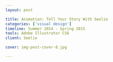 ```yaml
---
layout: post

title: Animation: Tell Your Story With Seelio
categories: ['visual design']
timeline: Summer 2014 - Spring 2015
tools: Adobe Illustrator CS6
client: Seelio

cover: img-post-cover-8.jpg

---
```


